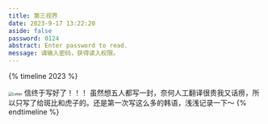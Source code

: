 ```yaml
---
title: 第三视界
date: 2023-9-17 13:22:20
aside: false
password: 0124   
abstract: Enter password to read. 
message: 请输入密码，获得读入权限。
---
```


{% timeline 2023 %}
<!-- timeline 09-16 -->
<img src="https://www.z4a.net/images/2023/09/17/ba96b083da4772369c2ef7ec59d56d7134952581.jpg" alt="Letter" style="zoom:50%;" />
信终于写好了！！！
虽然想五人都写一封，奈何人工翻译很贵我又话痨，所以只写了给斑比和虎子的。还是第一次写这么多的韩语，浅浅记录一下～
<!-- endtimeline -->
{% endtimeline %}
